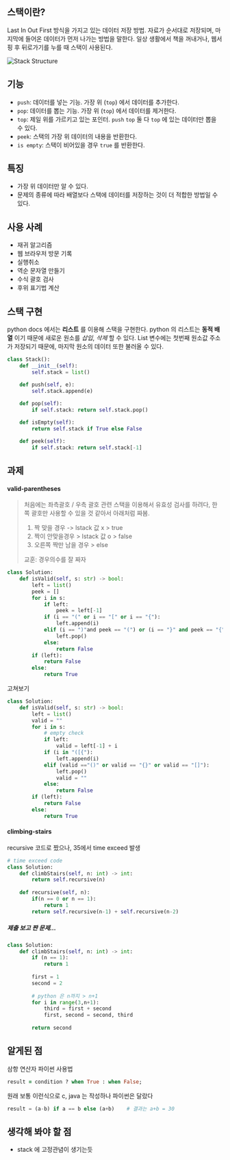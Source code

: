 ## 스택이란?

Last In Out First 방식을 가지고 있는 데이터 저장 방법. 자료가 순서대로 저장되며, 마지막에 들어온 데이터가 먼저 나가는 방법을 말한다. 일상 생활에서 책을 꺼내거나, 웹서핑 후 뒤로가기를 누를 때 스택이 사용된다.

![Stack Structure](https://miro.medium.com/max/1760/1*S2ujFRrOU_GJQOhhQD8LyA.png)



## 기능

- `push`: 데이터를 넣는 기능. 가장 위 (`top`) 에서 데이터를 추가한다.
- `pop`: 데이터를 뽑는 기능. 가장 위 (`top`) 에서 데이터를 제거한다.
- `top`: 제일 위를 가르키고 있는 포인터. `push` `top` 둘 다 `top` 에 있는 데이터만 뽑을 수 있다.
- `peek`: 스택의 가장 위 데이터의 내용을 반환한다.
- `is empty`: 스택이 비어있을 경우 `true` 를 반환한다. 

## 특징

- 가장 위 데이터만 알 수 있다. 
- 문제의 종류에 따라 배열보다 스택에 데이터를 저장하는 것이 더 적합한 방법일 수 있다.

## 사용 사례

- 재귀 알고리즘
- 웹 브라우저 방문 기록
- 실행취소
- 역순 문자열 만들기
- 수식 괄호 검사
- 후위 표기법 계산 

## 스택 구현

python docs 에서는 __리스트__ 를 이용해 스택을 구현한다. python 의 리스트는 __동적 배열__ 이기 때문에 새로운 원소를 _삽입_, _삭제_ 할 수 있다. List 변수에는 첫번째 원소값 주소가 저장되기 때문에, 마지막 원소의 데이터 또한 불러올 수 있다. 

```python
class Stack():
    def __init__(self):
        self.stack = list()

    def push(self, e):
        self.stack.append(e)
    
    def pop(self):
        if self.stack: return self.stack.pop() 

    def isEmpty(self):
        return self.stack if True else False

    def peek(self):
        if self.stack: return self.stack[-1]

```



## 과제

#### valid-parentheses

> 처음에는 좌측괄호 / 우측 괄호 관련 스택을 이용해서 유효성 검사를 하려다, 한쪽 괄호만 사용할 수 있을 것 같아서 아래처럼 짜봄.
>
> 1. 짝 맞을 경우 ->  lstack 값 x > true
> 2. 짝이 안맞을경우 > lstack 값 o > false 
> 3. 오른쪽 짝만 남을 경우 > else 
>
> 교훈: 경우의수를 잘 짜자 

```python
class Solution:
    def isValid(self, s: str) -> bool:
        left = list()
        peek = []
        for i in s:
            if left: 
                peek = left[-1] 
            if (i == "(" or i == "[" or i == "{"):
                left.append(i)
            elif (i == ")"and peek == "(") or (i == "}" and peek == "{") or (i=="]" and peek =="["):
                left.pop()
            else:
                return False
        if (left):
            return False
        else:
            return True
```

고쳐보기

```python
class Solution:
    def isValid(self, s: str) -> bool:
        left = list()
        valid = ""
        for i in s:
            # empty check 
            if left: 
                valid = left[-1] + i
            if (i in "([{"): 
                left.append(i)
            elif (valid =="()" or valid == "{}" or valid == "[]"):
                left.pop()
                valid = ""
            else:
                return False
        if (left):
            return False
        else:
            return True
```

#### climbing-stairs

recursive 코드로 짰으나, 35에서 time exceed 발생

```python
# time exceed code 
class Solution:
    def climbStairs(self, n: int) -> int:
        return self.recursive(n)
        
    def recursive(self, n):
    	if(n == 0 or n == 1):
        	return 1
    	return self.recursive(n-1) + self.recursive(n-2)
```

##### 제출 보고 짠 문제...

```python
class Solution:
    def climbStairs(self, n: int) -> int:
        if (n == 1):
            return 1
        
        first = 1
        second = 2
        
        # python 은 n까지 > n+1 
        for i in range(3,n+1):
            third = first + second
            first, second = second, third 
        
        return second
```



## 알게된 점

삼항 연산자 파이썬 사용법 

```ruby
result = condition ? when True : when False;
```

원래 보통 이런식으로 c, java 는 작성하나 파이썬은 달랐다

```python
result = (a-b) if a == b else (a+b)    # 결과는 a+b = 30
```



## 생각해 봐야 할 점

- stack 에 고정관념이 생기는듯 